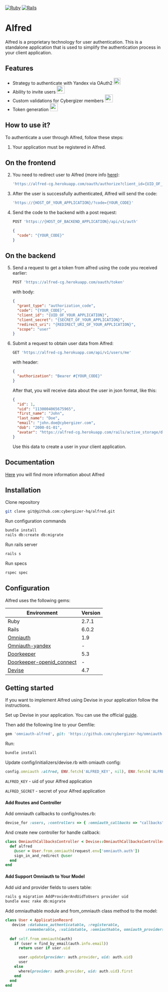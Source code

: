 [![Ruby](https://img.shields.io/badge/Ruby-2.7.1-brightgreen.svg?style=flat)](https://www.ruby-lang.org/en/)
[![Rails](https://img.shields.io/badge/Rails-6.0.2-blue.svg?style=flat)](https://rubyonrails.org/)


# Alfred

Alfred is a proprietary technology for user authentication. This is a standalone application that is used to simplify the authentication process in your client application.

## Features

- Strategy to authenticate with Yandex via OAuth2   <img src='https://cdn-icons-png.flaticon.com/512/226/226266.png' width='22'>
- Ability to invite users   <img src='https://cdn-icons-png.flaticon.com/512/921/921347.png' width='25'>
- Custom validations for Cybergizer members   <img src='https://cdn-icons-png.flaticon.com/512/508/508250.png' width='25'>
- Token generation   <img src='https://cdn-icons-png.flaticon.com/512/1680/1680173.png' width='25'>

## How to use it?

To authenticate a user through Alfred, follow these steps:

1. Your application must be registered in Alfred.

## On the frontend

2. You need to redirect user to Alfred (more info [here](https://github.com/cybergizer-hq/alfred/wiki/Authorization-Request)):
    
    ```bash
    'https://alfred-cg.herokuapp.com/oauth/authorize?client_id={UID_OF_YOUR_APPLICATION}&redirect_uri={REDIRECT_URI_OF_YOUR_APPLICATION}&response_type=code&scope=user'
    ```
    
3. After the user is successfully authenticated, Alfred will send the code:

    ```bash
    'https://{HOST_OF_YOUR_APPLICATION}/?code={YOUR_CODE}'
    ```
4. Send the code to the backend with a post request:
    ```bash
    POST 'https://{HOST_OF_BACKEND_APPLICATION}/api/v1/auth'
    ```

    ```json
    {
      "code": "{YOUR_CODE}"
    }
    ```
   
## On the backend

5. Send a request to get a token from alfred using the code you received earlier:

   ```bash
   POST 'https://alfred-cg.herokuapp.com/oauth/token'
   ```
   
   with body:
   
   ```json
   {
     "grant_type": "authorization_code",
     "code": "{YOUR_CODE}",
     "client_id": "{UID_OF_YOUR_APPLICATION}",
     "client_secret": "{SECRET_OF_YOUR_APPLICATION}",
     "redirect_uri": "{REDIRECT_URI_OF_YOUR_APPLICATION}",
     "scope": "user"
   }
   ```

    
6. Submit a request to obtain user data from Alfred:

    ```bash
    GET 'https://alfred-cg.herokuapp.com/api/v1/users/me'
    ```
    
    with header:

    ```json
    {
      "authorization": "Bearer #{YOUR_CODE}"
    }
    ```
    
    After that, you will receive data about the user in json format, like this:
    
    ```json
    {
      "id": 1,
      "uid": "1130004065675965",
      "first_name": "John",
      "last_name": "Doe",
      "email": "john.doe@cybergizer.com",
      "dob": "2000-01-01",
      "avatar": "https://alfred-cg.herokuapp.com/rails/active_storage/database/....jpg"
    } 
    ```
    
    Use this data to create a user in your client application.


## Documentation

[Here](https://github.com/cybergizer-hq/alfred/wiki) you will find more information about Alfred

## Installation

Clone repository

```bash
git clone git@github.com:cybergizer-hq/alfred.git
```

Run configuration commands

```bash
bundle install
rails db:create db:migrate
```

Run rails server

```bash
rails s
```

Run specs

```bash
rspec spec
```

## Configuration

Alfred uses the following gems:

| Environment | Version |
| ------ | ------ |
| Ruby | 2.7.1 |
| Rails | 6.0.2 |
| [Omniauth](https://github.com/omniauth/omniauth) | 1.9 |
| [Omniauth-yandex](https://github.com/evrone/omniauth-yandex) | - |
| [Doorkeeper](https://github.com/doorkeeper-gem/doorkeeper) | 5.3 |
| [Doorkeeper-openid_connect](https://github.com/doorkeeper-gem/doorkeeper-openid_connect) | - |
| [Devise](https://github.com/heartcombo/devise) | 4.7 |

## Getting started

If you want to implement Alfred using Devise in your application follow the instructions.

Set up Devise in your application. You can use the official [guide](https://github.com/heartcombo/devise#getting-started).

Then add the following line to your Gemfile:

```ruby
gem 'omniauth-alfred', git: 'https://github.com/cybergizer-hq/omniauth-alfred', branch: 'master'
```

Run:

```bash
bundle install
```

Update config/initializers/devise.rb with omiauth config:

```ruby
config.omniauth :alfred, ENV.fetch('ALFRED_KEY', nil), ENV.fetch('ALFRED_SECRET', nil), scope: 'user'
```

`ALFRED_KEY` - uid of your Alfred application

`ALFRED_SECRET` - secret of your Alfred application

#### Add Routes and Controller

Add omniauth callbacks to config/routes.rb:

```ruby
devise_for :users, :controllers => { :omniauth_callbacks => "callbacks" }
```

And create new controller for handle callback:

```ruby
class OmniauthCallbacksController < Devise::OmniauthCallbacksController
  def alfred
    @user = User.from_omniauth(request.env['omniauth.auth'])
    sign_in_and_redirect @user
  end
end
```

#### Add Support Omniauth to Your Model

Add uid and provider fields to users table:

```bash
rails g migration AddProviderAndUidToUsers provider uid
bundle exec rake db:migrate
```

Add omniauthable module and from_omniauth class method to the model:

```ruby
class User < ApplicationRecord
   devise :database_authenticatable, :registerable,
         :rememberable, :validatable, :omniauthable, omniauth_providers: [:alfred]
  
  def self.from_omniauth(auth)
    if (user = find_by_email(auth.info.email))
      return user if user.uid

      user.update(provider: auth.provider, uid: auth.uid)
      user
    else
      where(provider: auth.provider, uid: auth.uid).first
    end
  end
end
```
